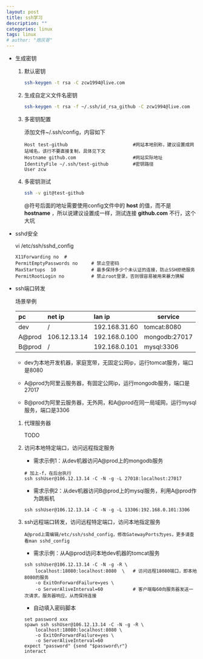 ```yaml
---
layout: post
title: ssh学习
description: ""
categories: linux
tags: linux
# author: "炮灰哥"
---
```


- 生成密钥

    1. 默认密钥

        ```bash
        ssh-keygen -t rsa -C zcw1994@live.com
        ```

    1. 生成自定义文件名密钥

        ```bash
        ssh-keygen -t rsa -f ~/.ssh/id_rsa_github -C zcw1994@live.com
        ```

    1. 多密钥配置

        添加文件~/.ssh/config，内容如下

        ```
        Host test-github                        #网站本地别称，建议设置成网站域名，该行不要直接复制，具体见下文
        Hostname github.com                     #网站实际地址
        IdentityFile ~/.ssh/test-github         #密钥路径
        User zcw
        ```

    1. 多密钥测试

        ```bash
        ssh -v git@test-github
        ```

        @符号后面的地址需要使用config文件中的 __host__ 的值，而不是 __hostname__ ，所以说建议设置成一样，测试连接 __github.com__ 不行，这个大坑

- sshd安全

    vi /etc/ssh/sshd_config

    ```
    X11Forwarding no  #
    PermitEmptyPasswords no     # 禁止空密码
    MaxStartups  10             # 最多保持多少个未认证的连接，防止SSH拒绝服务
    PermitRootLogin no          # 禁止root登录，否则很容易被用来暴力猜解
    ```

- ssh端口转发

    场景举例

    pc      |net ip         |lan ip         |service
    :-------|:--------------|:--------------|--------------
    dev     |/              |192.168.31.60  |tomcat:8080
    A@prod  |106.12.13.14   |192.168.0.100  |mongodb:27017
    B@prod  |/              |192.168.0.101  |mysql:3306

    - dev为本地开发机器，家庭宽带，无固定公网ip，运行tomcat服务，端口是8080

    - A@prod为阿里云服务器，有固定公网ip，运行mongodb服务，端口是27017

    - B@prod为阿里云服务器，无外网，和A@prod在同一局域网，运行mysql服务，端口是3306

    1. 代理服务器

        TODO

    1. 访问本地特定端口，访问远程指定服务

        * 需求示例1：从dev机器访问A@prod上的mongodb服务

        ```
        # 加上-f，在后台执行
        ssh sshUser@106.12.13.14 -C -N -g -L 27018:localhost:27017
        ```

        * 需求示例2：从dev机器访问B@prod上的mysql服务，利用A@prod作为跳板机

        ```
        ssh sshUser@106.12.13.14 -C -N -g -L 13306:192.168.0.101:3306
        ```
    
    1. ssh远程端口转发，访问远程特定端口，访问本地指定服务

        ```
        A@prod上需编辑/etc/ssh/sshd_config，修改GatewayPorts为yes，更多请查看man sshd_config
        ```

        * 需求示例：从A@prod访问本地dev机器的tomcat服务

        ```
        ssh sshUser@106.12.13.14 -C -N -g -R \
            localhost:18080:localhost:8080  \   # 访问远程18080端口，即本地8080的服务
            -o ExitOnForwardFailure=yes \
            -o ServerAliveInterval=60           # 客户端每60向服务器发送一次请求，服务器响应，从而保持连接
        ```

        * 自动填入密码脚本
        
        ```
        set password xxx
        spawn ssh sshUser@106.12.13.14 -C -N -g -R \
            localhost:18080:localhost:8080 \
            -o ExitOnForwardFailure=yes \
            -o ServerAliveInterval=60
        expect "password" {send "$password\r"}
        interact
        ```